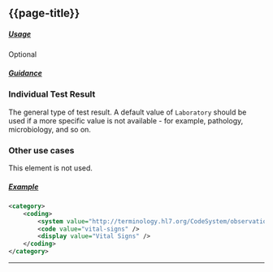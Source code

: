 ## {{page-title}}

<h5><ins>Usage</ins></h5>

<span class="mro-circle optional" title="Optional"></span> Optional

<h5><ins>Guidance</ins></h5>

### Individual Test Result

The general type of test result. A default value of `Laboratory` should be used if a more specific value is not available - for example, pathology, microbiology, and so on.

### Other use cases

This element is not used.

<h5><ins>Example</ins></h5>

```xml
<category>
    <coding>
        <system value="http://terminology.hl7.org/CodeSystem/observation-category" />
        <code value="vital-signs" />
        <display value="Vital Signs" />
    </coding>
</category>
```

---